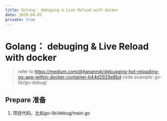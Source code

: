 ```yaml
---
title: Golang： debuging & Live Reload with docker
date: 2020-04-01
private: true
---
```

# Golang： debuging & Live Reload with docker
> refer to https://medium.com/@hananrok/debugging-hot-reloading-go-app-within-docker-container-b44d2929e8bd
> code example: go-lib/go-debug/

## Prepare 准备
1. 项目代码，比如go-lib/debug/main.go